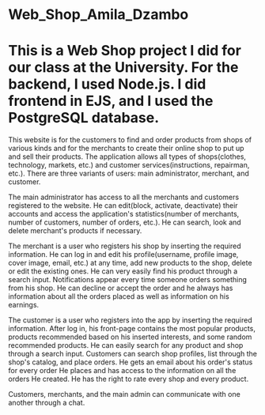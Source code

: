 # Web_Shop_Amila_Dzambo
# This is a Web Shop project I did for our class at the University. For the backend, I used Node.js. I did frontend in EJS, and I used the PostgreSQL database.
This website is for the customers to find and order products from shops of various kinds and for the merchants to create their online shop to put up and sell their 
products. The application allows all types of shops(clothes, technology, markets, etc.) and customer services(instructions, repairman, etc.). There are three variants of 
users: main administrator, merchant, and customer.

The main administrator has access to all the merchants and customers registered to the website. He can edit(block, activate, deactivate) their accounts and access the
application's statistics(number of merchants, number of customers, number of orders, etc.). He can search, look and delete merchant's products if necessary.

The merchant is a user who registers his shop by inserting the required information. He can log in and edit his profile(username, profile image, cover image, email, 
etc.) at any time, add new products to the shop, delete or edit the existing ones. He can very easily find his product through a search input. Notifications appear every
time someone orders something from his shop. He can decline or accept the order and he always has information about all the orders placed as well as information on his 
earnings. 

The customer is a user who registers into the app by inserting the required information. After log in, his front-page contains the most popular products, products recommended based on his inserted interests, and some random recommended products. He can easily search for any product and shop through a search input. Customers can search shop profiles, list through the shop's catalog, and place orders. He gets an email about his order's status for every order He places and has access to the information on all the orders He created. He has the right to rate every shop and every product. 

Customers, merchants, and the main admin can communicate with one another through a chat. 

